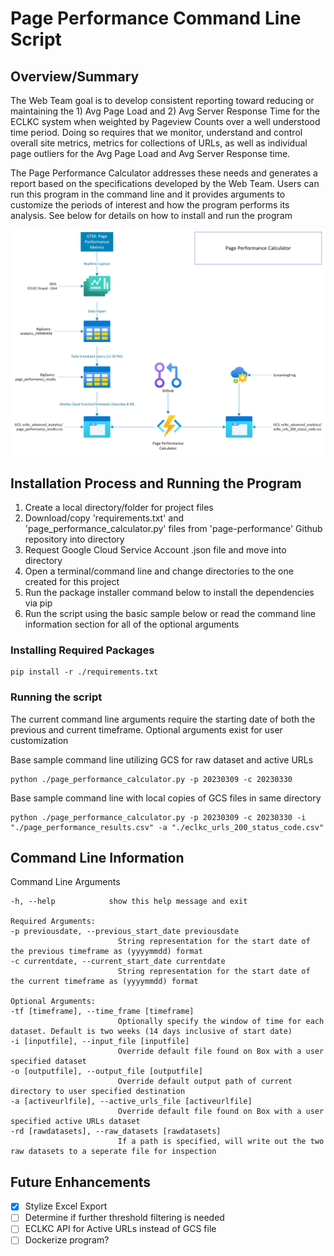 # Page Performance Command Line Script

## Overview/Summary

The Web Team goal is to develop consistent reporting toward reducing or maintaining the 1) Avg Page Load and 2) Avg Server Response Time for the ECLKC system when weighted by Pageview Counts over a well understood time period.  Doing so requires that we monitor, understand and control overall site metrics, metrics for collections of URLs, as well as individual page outliers for the Avg Page Load and Avg Server Response time.

The Page Performance Calculator addresses these needs and generates a report based on the specifications developed by the Web Team. Users can run this program in the command line and it provides arguments to customize the periods of interest and how the program performs its analysis. See below for details on how to install and run the program

![Diagram of the ETL Pipeline and Script](./page_performance_diagram.png)

## Installation Process and Running the Program

1. Create a local directory/folder for project files
2. Download/copy 'requirements.txt' and 'page_performance_calculator.py' files from 'page-performance' Github repository into directory
3. Request Google Cloud Service Account .json file and move into directory
4. Open a terminal/command line and change directories to the one created for this project
5. Run the package installer command below to install the dependencies via pip
6. Run the script using the basic sample below or read the command line information section for all of the optional arguments


### Installing Required Packages
```
pip install -r ./requirements.txt
```

### Running the script

The current command line arguments require the starting date of both the previous and current timeframe. Optional arguments exist for user customization

Base sample command line utilizing GCS for raw dataset and active URLs
```Shell
python ./page_performance_calculator.py -p 20230309 -c 20230330
```

Base sample command line with local copies of GCS files in same directory
```Shell
python ./page_performance_calculator.py -p 20230309 -c 20230330 -i "./page_performance_results.csv" -a "./eclkc_urls_200_status_code.csv"
```

## Command Line Information

Command Line Arguments
```
-h, --help            show this help message and exit

Required Arguments:
-p previousdate, --previous_start_date previousdate
                        String representation for the start date of the previous timeframe as (yyyymmdd) format
-c currentdate, --current_start_date currentdate
                        String representation for the start date of the current timeframe as (yyyymmdd) format

Optional Arguments:
-tf [timeframe], --time_frame [timeframe]
                        Optionally specify the window of time for each dataset. Default is two weeks (14 days inclusive of start date)
-i [inputfile], --input_file [inputfile]
                        Override default file found on Box with a user specified dataset
-o [outputfile], --output_file [outputfile]
                        Override default output path of current directory to user specified destination
-a [activeurlfile], --active_urls_file [activeurlfile]
                        Override default file found on Box with a user specified active URLs dataset
-rd [rawdatasets], --raw_datasets [rawdatasets]
                        If a path is specified, will write out the two raw datasets to a seperate file for inspection

```

## Future Enhancements

- [x] Stylize Excel Export
- [ ] Determine if further threshold filtering is needed
- [ ] ECLKC API for Active URLs instead of GCS file
- [ ] Dockerize program?